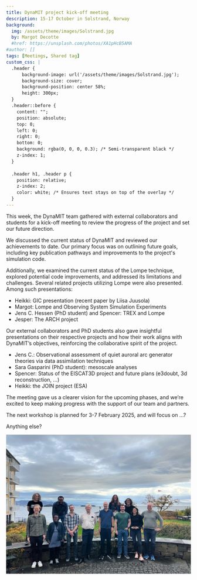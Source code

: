 ```yaml
---
title: DynaMIT project kick-off meeting
description: 15-17 October in Solstrand, Norway
background:
  img: /assets/theme/images/Solstrand.jpg
  by: Margot Decotte
  #href: https://unsplash.com/photos/XA1pHcB5AMA
#author: []
tags: [Meetings, Shared tag]
custom_css: |
  .header {
      background-image: url('/assets/theme/images/Solstrand.jpg');
      background-size: cover;
      background-position: center 58%;
      height: 300px;
  }
  .header::before {
    content: "";
    position: absolute;
    top: 0;
    left: 0;
    right: 0;
    bottom: 0;
    background: rgba(0, 0, 0, 0.3); /* Semi-transparent black */
    z-index: 1;
  }

  .header h1, .header p {
    position: relative;
    z-index: 2;
    color: white; /* Ensures text stays on top of the overlay */
  }
---
```


<style>
{{ page.custom_css }}
</style>

This week, the DynaMIT team gathered with external collaborators and students for a kick-off meeting to review the progress of the project and set our future direction.

We discussed the current status of DynaMIT and reviewed our achievements to date. Our primary focus was on outlining future goals, including key publication pathways and improvements to the project's simulation code. 

Additionally, we examined the current status of the Lompe technique, explored potential code improvements, and addressed its limitations and challenges. Several related projects utilizing Lompe were also presented. Among such presentations:
- Heikki: GIC presentation (recent paper by Liisa Juusola)
- Margot: Lompe and Observing System Simulation Experiments
- Jens C. Hessen (PhD student) and Spencer: TREX and Lompe
- Jesper: The ARCH project

Our external collaborators and PhD students also gave insightful presentations on their respective projects and how their work aligns with DynaMIT’s objectives, reinforcing the collaborative spirit of the project. 
- Jens C.: Observational assessment of quiet auroral arc generator theories via data assimilation techniques 
- Sara Gasparini (PhD student): mesoscale analyses
- Spencer: Status of the EISCAT3D project and future plans (e3doubt, 3d reconstruction, ...)
- Heikki: the JOIN project (ESA)

The meeting gave us a clearer vision for the upcoming phases, and we’re excited to keep making progress with the support of our team and partners.

The next workshop is planned for 3-7 February 2025, and will focus on ...?

Anything else?


<!-- ![Alt Text](/assets/theme/images/Solstrand.jpg) -->
<!-- ![Alt Text](/assets/theme/images/Solstrand.jpg){ width=300px height=200px } -->
<img src="/assets/theme/images/solstrand-group-photo.jpeg" alt="Alt Text" width="900">
 
 <!-- Could add a legend -->